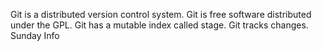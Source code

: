 Git is a distributed version control system.
Git is free software distributed under the GPL.
Git has a mutable index called stage.
Git tracks changes.
Sunday Info
